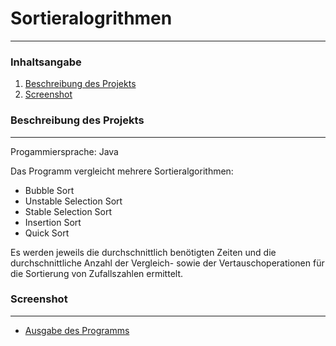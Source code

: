 # Sortieralogrithmen
***
### Inhaltsangabe
1. [Beschreibung des Projekts](#beschreibungdesprojekts)
2. [Screenshot](#screenshot)

### Beschreibung des Projekts
***
Progammiersprache: Java

Das Programm vergleicht mehrere Sortieralgorithmen: 

* Bubble Sort
* Unstable Selection Sort
* Stable Selection Sort
* Insertion Sort
* Quick Sort

Es werden jeweils die durchschnittlich benötigten Zeiten und die durchschnittliche Anzahl der 
Vergleich- sowie der Vertauschoperationen für die Sortierung von Zufallszahlen ermittelt.

### Screenshot
***
* [Ausgabe des Programms](https://github.com/SimonHauser12/Github/tree/master/4.Klasse/SWP_ALGO/Haus%C3%BCbungen/Aufgabe8/Sortieralgorithmen/Sortieralgorithmen.PNG?raw=true)

